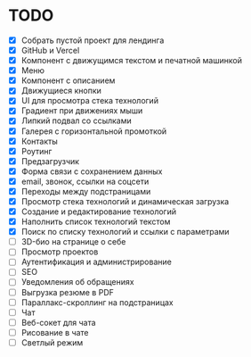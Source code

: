 # TODO

- [x] Собрать пустой проект для лендинга
- [x] GitHub и Vercel
- [x] Компонент с движущимся текстом и печатной машинкой
- [x] Меню
- [x] Компонент с описанием
- [x] Движущиеся кнопки
- [x] UI для просмотра стека технологий
- [x] Градиент при движениях мыши
- [x] Липкий подвал со ссылками
- [x] Галерея c горизонтальной промоткой
- [x] Контакты
- [x] Роутинг
- [x] Предзагрузчик
- [x] Форма связи с сохранением данных
- [x] email, звонок, ссылки на соцсети
- [x] Переходы между подстраницами
- [x] Просмотр стека технологий и динамическая загрузка
- [x] Создание и редактирование технологий
- [x] Наполнить список технологий текстом
- [x] Поиск по списку технологий и ссылки с параметрами
- [ ] 3D-био на странице о себе
- [ ] Просмотр проектов
- [ ] Аутентификация и администрирование
- [ ] SEO
- [ ] Уведомления об обращениях
- [ ] Выгрузка резюме в PDF
- [ ] Параллакс-скроллинг на подстраницах
- [ ] Чат
- [ ] Веб-сокет для чата
- [ ] Рисование в чате
- [ ] Светлый режим
